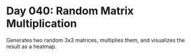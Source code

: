 # Day 040: Random Matrix Multiplication

Generates two random 3x3 matrices, multiplies them, and visualizes the result as a heatmap.
